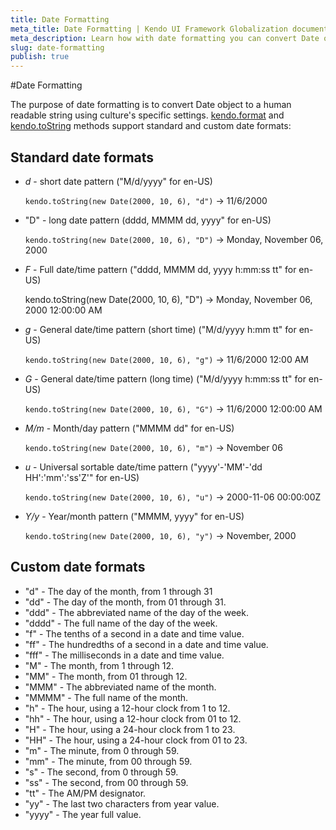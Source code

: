```yaml
---
title: Date Formatting
meta_title: Date Formatting | Kendo UI Framework Globalization documentation
meta_description: Learn how with date formatting you can convert Date object to human readable string, supporting standard and custom date formats.
slug: date-formatting
publish: true
---
```


#Date Formatting

The purpose of date formatting is to convert Date object to a human readable string using culture's specific settings. [kendo.format](http://docs.kendoui.com/api/framework/kendo#format) and [kendo.toString](http://docs.kendoui.com/api/framework/kendo#tostring) methods support standard and custom date formats:

## Standard date formats

- *d* - short date pattern ("M/d/yyyy" for en-US)

    `kendo.toString(new Date(2000, 10, 6), "d")` -> 11/6/2000

- "D" - long date pattern (dddd, MMMM dd, yyyy" for en-US)

    `kendo.toString(new Date(2000, 10, 6), "D")` -> Monday, November 06, 2000

- *F* - Full date/time pattern ("dddd, MMMM dd, yyyy h:mm:ss tt" for en-US)

    kendo.toString(new Date(2000, 10, 6), "D") -> Monday, November 06, 2000 12:00:00 AM

- *g* - General date/time pattern (short time) ("M/d/yyyy h:mm tt" for en-US)

    `kendo.toString(new Date(2000, 10, 6), "g")` -> 11/6/2000 12:00 AM

- *G* - General date/time pattern (long time) ("M/d/yyyy h:mm:ss tt" for en-US)

    `kendo.toString(new Date(2000, 10, 6), "G")` -> 11/6/2000 12:00:00 AM

- *M/m* - Month/day pattern ("MMMM dd" for en-US)

    `kendo.toString(new Date(2000, 10, 6), "m")` -> November 06

- *u* - Universal sortable date/time pattern ("yyyy'-'MM'-'dd HH':'mm':'ss'Z'" for en-US)

    `kendo.toString(new Date(2000, 10, 6), "u")` -> 2000-11-06 00:00:00Z

- *Y/y* - Year/month pattern ("MMMM, yyyy" for en-US)

    `kendo.toString(new Date(2000, 10, 6), "y")` -> November, 2000

## Custom date formats

- "d" - The day of the month, from 1 through 31
- "dd" - The day of the month, from 01 through 31.
- "ddd" - The abbreviated name of the day of the week.
- "dddd" - The full name of the day of the week.
- "f" - The tenths of a second in a date and time value.
- "ff" - The hundredths of a second in a date and time value.
- "fff" - The milliseconds in a date and time value.
- "M" - The month, from 1 through 12.
- "MM" - The month, from 01 through 12.
- "MMM" - The abbreviated name of the month.
- "MMMM" - The full name of the month.
- "h" - The hour, using a 12-hour clock from 1 to 12.
- "hh" - The hour, using a 12-hour clock from 01 to 12.
- "H" - The hour, using a 24-hour clock from 1 to 23.
- "HH" - The hour, using a 24-hour clock from 01 to 23.
- "m" - The minute, from 0 through 59.
- "mm" - The minute, from 00 through 59.
- "s" - The second, from 0 through 59.
- "ss" - The second, from 00 through 59.
- "tt" - The AM/PM designator.
- "yy" - The last two characters from year value.
- "yyyy" - The year full value.
